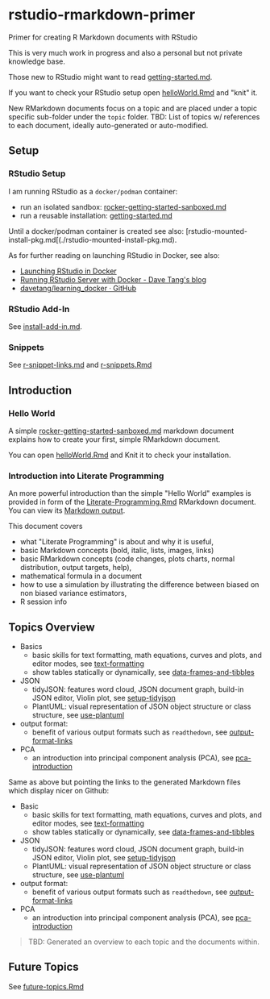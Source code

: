 # rstudio-rmarkdown-primer
Primer for creating R Markdown documents with RStudio

This is very much work in progress and also a personal but not private knowledge base.

Those new to RStudio might want to read [getting-started.md](./getting-started.md).

If you want to check your RStudio setup open [helloWorld.Rmd](./helloWorld.Rmd) and "knit" it.

New RMarkdown documents focus on a topic and are placed under a topic specific sub-folder under the `topic` folder.
TBD: List of topics w/ references to each document, ideally auto-generated or auto-modified.

## Setup

### RStudio Setup

I am running RStudio as a `docker/podman` container:

- run an isolated sandbox: [rocker-getting-started-sanboxed.md](hello-world/rocker-getting-started-sanboxed.md)
- run a reusable installation: [getting-started.md](./getting-started.md)

Until a docker/podman container is created see also: [rstudio-mounted-install-pkg.md[(./rstudio-mounted-install-pkg.md).

As for further reading on launching RStudio in Docker, see also:

- [Launching RStudio in Docker](https://jsta.github.io/r-docker-tutorial/02-Launching-Docker.html)
- [Running RStudio Server with Docker - Dave Tang's blog](https://davetang.org/muse/2021/04/24/running-rstudio-server-with-docker/)
- [davetang/learning_docker · GitHub](https://github.com/davetang/learning_docker/tree/main/rstudio)

### RStudio Add-In

See [install-add-in.md](./install-add-in.md).

### Snippets

See [r-snippet-links.md](./r-snippet-links.md) and [r-snippets.Rmd](./r-snippets.Rmd)

## Introduction

### Hello World

A simple [rocker-getting-started-sanboxed.md](./hello-world/rocker-getting-started-sanboxed.md) markdown document explains
how to create your first, simple RMarkdown document.

You can open [helloWorld.Rmd](./helloWorld.Rmd) and Knit it to check your installation.

### Introduction into Literate Programming

An more powerful introduction than the simple "Hello World" examples is provided
in form of the [Literate-Programming.Rmd](./topic/distribution-shape/Literate-Programming.Rmd) RMarkdown document.
You can view its [Markdown output](./topic/distribution-shape/Literate-Programming.md).

This document covers

- what "Literate Programming" is about and why it is useful,
- basic Markdown concepts (bold, italic, lists, images, links)
- basic RMarkdown concepts (code changes, plots charts, normal distribution, output targets, help),
- mathematical formula in a document
- how to use a simulation by illustrating the difference between biased on non biased variance estimators,
- R session info

## Topics Overview

- Basics
  - basic skills for text formatting, math equations, curves and plots, and editor modes, see [text-formatting](./topic/basics/text-formatting.Rmd)
  - show tables statically or dynamically, see [data-frames-and-tibbles](./topic/basics/data-frames-and-tibbles.Rmd)
- JSON
  - tidyJSON: features word cloud, JSON document graph, build-in JSON editor, Violin plot, see [setup-tidyjson](./topic/json/setup-tidyjson.Rmd)
  - PlantUML: visual representation of JSON object structure or class structure, see [use-plantuml](./topic/json/use-plantuml.Rmd)
- output format:
  - benefit of various output formats such as `readthedown`, see [output-format-links](./topic/output-format/output-format-links.Rmd)
- PCA
  - an introduction into principal component analysis (PCA), see [pca-introduction](./topic/pca/pca-introduction.Rmd)

Same as above but pointing the links to the generated Markdown files which display nicer on Github:

- Basic
  - basic skills for text formatting, math equations, curves and plots, and editor modes, see [text-formatting](./topic/basics/text-formatting.md)
  - show tables statically or dynamically, see [data-frames-and-tibbles](./topic/basics/data-frames-and-tibbles.md)
- JSON
  - tidyJSON: features word cloud, JSON document graph, build-in JSON editor, Violin plot, see [setup-tidyjson](./topic/json/setup-tidyjson.md)
  - PlantUML: visual representation of JSON object structure or class structure, see [use-plantuml](./topic/json/use-plantuml.md)
- output format:
  - benefit of various output formats such as `readthedown`, see [output-format-links](./topic/output-format/output-format-links.md)
- PCA
  - an introduction into principal component analysis (PCA), see [pca-introduction](./topic/pca/pca-introduction.md)

> TBD: Generated an overview to each topic and the documents within.

## Future Topics

See [future-topics.Rmd](./future-topics.Rmd)

